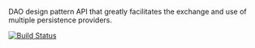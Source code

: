 DAO design pattern API that greatly facilitates the exchange and use of multiple persistence providers.

[![Build Status](https://travis-ci.org/thiaguten/simple-dao.svg)](https://travis-ci.org/thiaguten/simple-dao)
